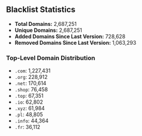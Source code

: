 ## Blacklist Statistics

- **Total Domains:** 2,687,251
- **Unique Domains:** 2,687,251
- **Added Domains Since Last Version:** 728,628
- **Removed Domains Since Last Version:** 1,063,293

### Top-Level Domain Distribution

-  `.com`: 1,227,431
-  `.org`: 228,912
-  `.net`: 170,614
-  `.shop`: 76,458
-  `.top`: 67,351
-  `.io`: 62,802
-  `.xyz`: 61,984
-  `.pl`: 48,805
-  `.info`: 44,364
-  `.fr`: 36,112
